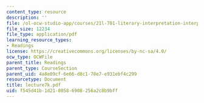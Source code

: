 ```yaml
---
content_type: resource
description: ''
file: /ol-ocw-studio-app/courses/21l-701-literary-interpretation-interpreting-poetry-fall-2003/f545d41b1d2180586908256a2c8b9bff_lecture7k.pdf
file_size: 12234
file_type: application/pdf
learning_resource_types:
- Readings
license: https://creativecommons.org/licenses/by-nc-sa/4.0/
ocw_type: OCWFile
parent_title: Readings
parent_type: CourseSection
parent_uid: 4a8e09cf-6e66-d8c1-78e7-e931ebf4c299
resourcetype: Document
title: lecture7k.pdf
uid: f545d41b-1d21-8058-6908-256a2c8b9bff
---
```

